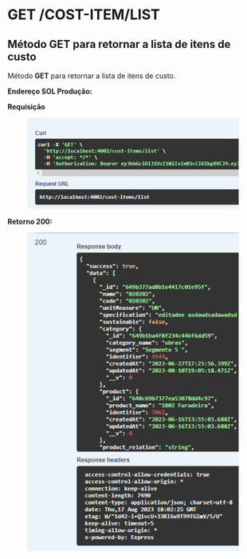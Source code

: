 # GET /COST-ITEM/LIST

## Método GET para retornar a lista de itens de custo

Método **GET** para retornar a lista de itens de custo.

**Endereço SOL Produção:**&#x20;

**Requisição**

<figure><img src="../../.gitbook/assets/Screenshot_1 (3).png" alt=""><figcaption></figcaption></figure>

**Retorno 200:**

<figure><img src="../../.gitbook/assets/Screenshot_2 (3).png" alt=""><figcaption></figcaption></figure>
